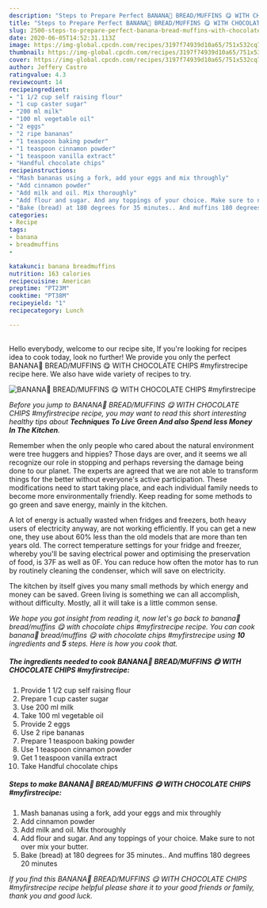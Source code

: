 ```yaml
---
description: "Steps to Prepare Perfect BANANA🍌 BREAD/MUFFINS 😋 WITH CHOCOLATE CHIPS #myfirstrecipe"
title: "Steps to Prepare Perfect BANANA🍌 BREAD/MUFFINS 😋 WITH CHOCOLATE CHIPS #myfirstrecipe"
slug: 2500-steps-to-prepare-perfect-banana-bread-muffins-with-chocolate-chips-myfirstrecipe
date: 2020-06-05T14:52:31.113Z
image: https://img-global.cpcdn.com/recipes/3197f74939d10a65/751x532cq70/banana🍌-breadmuffins-😋-with-chocolate-chips-myfirstrecipe-recipe-main-photo.jpg
thumbnail: https://img-global.cpcdn.com/recipes/3197f74939d10a65/751x532cq70/banana🍌-breadmuffins-😋-with-chocolate-chips-myfirstrecipe-recipe-main-photo.jpg
cover: https://img-global.cpcdn.com/recipes/3197f74939d10a65/751x532cq70/banana🍌-breadmuffins-😋-with-chocolate-chips-myfirstrecipe-recipe-main-photo.jpg
author: Jeffery Castro
ratingvalue: 4.3
reviewcount: 14
recipeingredient:
- "1 1/2 cup self raising flour"
- "1 cup caster sugar"
- "200 ml milk"
- "100 ml vegetable oil"
- "2 eggs"
- "2 ripe bananas"
- "1 teaspoon baking powder"
- "1 teaspoon cinnamon powder"
- "1 teaspoon vanilla extract"
- "Handful chocolate chips"
recipeinstructions:
- "Mash bananas using a fork, add your eggs and mix throughly"
- "Add cinnamon powder"
- "Add milk and oil. Mix thoroughly"
- "Add flour and sugar. And any toppings of your choice. Make sure to not over mix your butter."
- "Bake (bread) at 180 degrees for 35 minutes.. And muffins 180 degrees 20 minutes"
categories:
- Recipe
tags:
- banana
- breadmuffins
- 

katakunci: banana breadmuffins  
nutrition: 163 calories
recipecuisine: American
preptime: "PT23M"
cooktime: "PT38M"
recipeyield: "1"
recipecategory: Lunch

---
```

<br>
Hello everybody, welcome to our recipe site, If you're looking for recipes idea to cook today, look no further! We provide you only the perfect BANANA🍌 BREAD/MUFFINS 😋 WITH CHOCOLATE CHIPS #myfirstrecipe recipe here. We also have wide variety of recipes to try.
<br>


![BANANA🍌 BREAD/MUFFINS 😋 WITH CHOCOLATE CHIPS #myfirstrecipe](https://img-global.cpcdn.com/recipes/3197f74939d10a65/751x532cq70/banana🍌-breadmuffins-😋-with-chocolate-chips-myfirstrecipe-recipe-main-photo.jpg)

<i>Before you jump to BANANA🍌 BREAD/MUFFINS 😋 WITH CHOCOLATE CHIPS #myfirstrecipe recipe, you may want to read this short interesting healthy tips about 
<strong>Techniques To Live Green And also Spend less Money In The Kitchen</strong>.</i>
</br>

Remember when the only people who cared about the natural environment were tree huggers and hippies? Those days are over, and it seems we all recognize our role in stopping and perhaps reversing the damage being done to our planet. The experts are agreed that we are not able to transform things for the better without everyone's active participation. These modifications need to start taking place, and each individual family needs to become more environmentally friendly. Keep reading for some methods to go green and save energy, mainly in the kitchen.

A lot of energy is actually wasted when fridges and freezers, both heavy users of electricity anyway, are not working efficiently. If you can get a new one, they use about 60% less than the old models that are more than ten years old. The correct temperature settings for your fridge and freezer, whereby you'll be saving electrical power and optimising the preservation of food, is 37F as well as 0F. You can reduce how often the motor has to run by routinely cleaning the condenser, which will save on electricity.

The kitchen by itself gives you many small methods by which energy and money can be saved. Green living is something we can all accomplish, without difficulty. Mostly, all it will take is a little common sense.


<i>We hope you got insight from reading it, now let's go back to banana🍌 bread/muffins 😋 with chocolate chips #myfirstrecipe recipe. You can cook banana🍌 bread/muffins 😋 with chocolate chips #myfirstrecipe using <strong>10</strong> ingredients and <strong>5</strong> steps. Here is how you cook that.
</i>

##### The ingredients needed to cook BANANA🍌 BREAD/MUFFINS 😋 WITH CHOCOLATE CHIPS #myfirstrecipe:

1. Provide 1 1/2 cup self raising flour
1. Prepare 1 cup caster sugar
1. Use 200 ml milk
1. Take 100 ml vegetable oil
1. Provide 2 eggs
1. Use 2 ripe bananas
1. Prepare 1 teaspoon baking powder
1. Use 1 teaspoon cinnamon powder
1. Get 1 teaspoon vanilla extract
1. Take Handful chocolate chips


##### Steps to make BANANA🍌 BREAD/MUFFINS 😋 WITH CHOCOLATE CHIPS #myfirstrecipe:

1. Mash bananas using a fork, add your eggs and mix throughly
1. Add cinnamon powder
1. Add milk and oil. Mix thoroughly
1. Add flour and sugar. And any toppings of your choice. Make sure to not over mix your butter.
1. Bake (bread) at 180 degrees for 35 minutes.. And muffins 180 degrees 20 minutes


<i>If you find this BANANA🍌 BREAD/MUFFINS 😋 WITH CHOCOLATE CHIPS #myfirstrecipe recipe helpful please share it to your good friends or family, thank you and good luck.</i>
